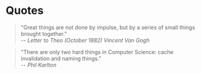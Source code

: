# Quotes

> "Great things are not done by impulse, but by a series of small things brought together."  
> -- <cite>Letter to Theo (October 1882) *Vincent Van Gogh*</cite>

> "There are only two hard things in Computer Science: cache invalidation and naming things."  
> -- <cite>Phil Karlton</cite>
